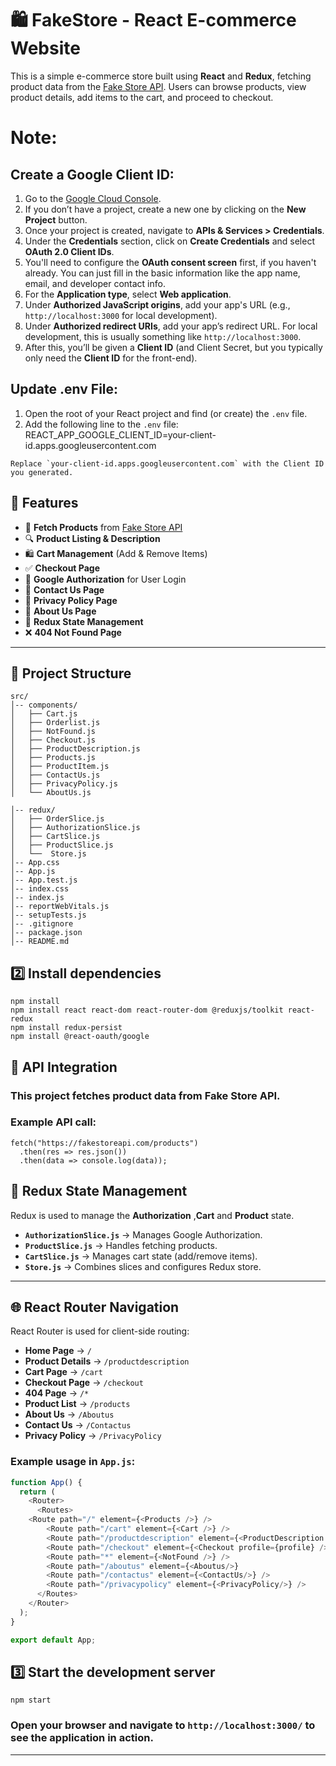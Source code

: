 # 🛍️ FakeStore - React E-commerce Website

This is a simple e-commerce store built using **React** and **Redux**, fetching product data from the [Fake Store API](https://fakestoreapi.com/products). Users can browse products, view product details, add items to the cart, and proceed to checkout.
# Note:
## Create a Google Client ID:

1. Go to the [Google Cloud Console](https://console.cloud.google.com/).
2. If you don’t have a project, create a new one by clicking on the **New Project** button.
3. Once your project is created, navigate to **APIs & Services > Credentials**.
4. Under the **Credentials** section, click on **Create Credentials** and select **OAuth 2.0 Client IDs**.
5. You'll need to configure the **OAuth consent screen** first, if you haven't already. You can just fill in the basic information like the app name, email, and developer contact info.
6. For the **Application type**, select **Web application**.
7. Under **Authorized JavaScript origins**, add your app's URL (e.g., `http://localhost:3000` for local development).
8. Under **Authorized redirect URIs**, add your app’s redirect URL. For local development, this is usually something like `http://localhost:3000`.
9. After this, you’ll be given a **Client ID** (and Client Secret, but you typically only need the **Client ID** for the front-end).

## Update .env File:

1. Open the root of your React project and find (or create) the `.env` file.
2. Add the following line to the `.env` file:
REACT_APP_GOOGLE_CLIENT_ID=your-client-id.apps.googleusercontent.com
```
Replace `your-client-id.apps.googleusercontent.com` with the Client ID you generated.
```
## 🚀 Features

- 🛒 **Fetch Products** from [Fake Store API](https://fakestoreapi.com/products)  
- 🔍 **Product Listing & Description**  
- 🛍 **Cart Management** (Add & Remove Items)  
- ✅ **Checkout Page**  
- 🛂 **Google Authorization** for User Login  
- 📜 **Contact Us Page**  
- 📜 **Privacy Policy Page**  
- 📜 **About Us Page**  
- 🎯 **Redux State Management**  
- ❌ **404 Not Found Page**  
---

## 📁 Project Structure

```
src/
│-- components/
│   ├── Cart.js
│   ├── Orderlist.js
│   ├── NotFound.js
│   ├── Checkout.js
│   ├── ProductDescription.js
│   ├── Products.js
│   ├── ProductItem.js
│   ├── ContactUs.js
│   ├── PrivacyPolicy.js
│   └── AboutUs.js

│-- redux/
│   ├── OrderSlice.js
│   ├── AuthorizationSlice.js
│   ├── CartSlice.js
│   ├── ProductSlice.js
│   └──  Store.js
│-- App.css
│-- App.js
│-- App.test.js
│-- index.css
│-- index.js
│-- reportWebVitals.js
│-- setupTests.js
│-- .gitignore
│-- package.json
│-- README.md
```
## 2️⃣ Install dependencies
```
npm install
npm install react react-dom react-router-dom @reduxjs/toolkit react-redux
npm install redux-persist
npm install @react-oauth/google
```
## 🔌 API Integration
### This project fetches product data from Fake Store API.
### Example API call:
```
fetch("https://fakestoreapi.com/products")
  .then(res => res.json())
  .then(data => console.log(data));
```
## 📂 Redux State Management

Redux is used to manage the **Authorization** ,**Cart** and **Product** state.

- **`AuthorizationSlice.js`** → Manages Google Authorization.  
- **`ProductSlice.js`** → Handles fetching products.  
- **`CartSlice.js`** → Manages cart state (add/remove items).  
- **`Store.js`** → Combines slices and configures Redux store.  

---

## 🌐 React Router Navigation

React Router is used for client-side routing:

- **Home Page** → `/`
- **Product Details** → `/productdescription`
- **Cart Page** → `/cart`
- **Checkout Page** → `/checkout`
- **404 Page** → `/*`
- **Product List** → `/products`
- **About Us** → `/Aboutus`
- **Contact Us** → `/Contactus`
- **Privacy Policy** → `/PrivacyPolicy`

### Example usage in `App.js`:

```js
function App() {
  return (
    <Router>
      <Routes>
    <Route path="/" element={<Products />} />
        <Route path="/cart" element={<Cart />} />
        <Route path="/productdescription" element={<ProductDescription />} /> 
        <Route path="/checkout" element={<Checkout profile={profile} />} />
        <Route path="*" element={<NotFound />} />
        <Route path="/aboutus" element={<Aboutus/>}       
        <Route path="/contactus" element={<ContactUs/>} />
        <Route path="/privacypolicy" element={<PrivacyPolicy/>} />
      </Routes>
    </Router>
  );
}

export default App;
``` 

## 3️⃣ Start the development server
```
npm start
```
### Open your browser and navigate to `http://localhost:3000/` to see the application in action.
---

